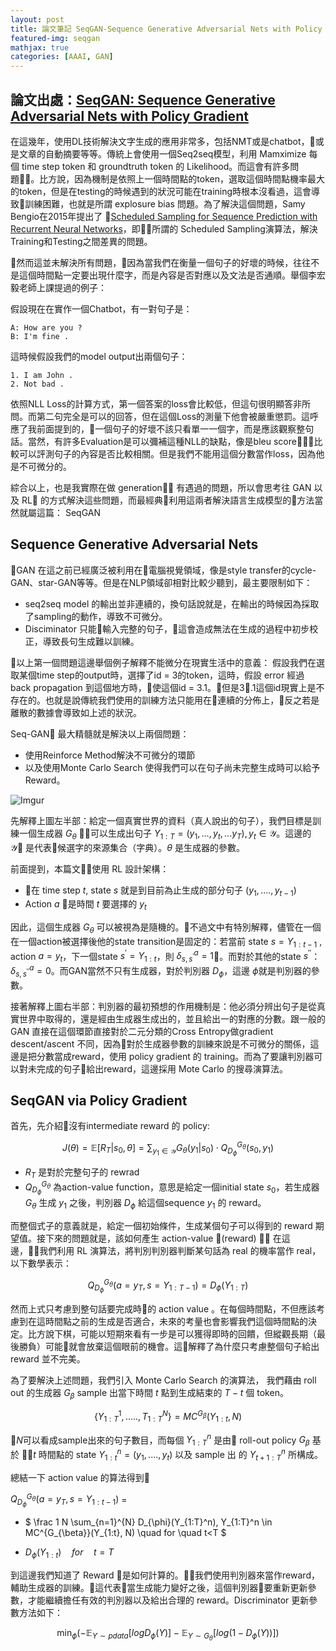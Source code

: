 ```yaml
---
layout: post
title: 論文筆記 SeqGAN-Sequence Generative Adversarial Nets with Policy Gradient
featured-img: seqgan
mathjax: true
categories: [AAAI, GAN]
---
```

## 論文出處：[SeqGAN: Sequence Generative Adversarial Nets with Policy Gradient](https://arxiv.org/abs/1609.05473)

在這幾年，使用DL技術解決文字生成的應用非常多，包括NMT或是chatbot，或是文章的自動摘要等等。傳統上會使用一個Seq2seq模型，利用 Mamximize 每個 time step  token 和 groundtruth token 的 Likelihood。而這會有許多問題。比方說，因為機制是依照上一個時間點的token，選取這個時間點機率最大的token，但是在testing的時候遇到的狀況可能在training時根本沒看過，這會導致訓練困難，也就是所謂 explosure bias 問題。為了解決這個問題，Samy Bengio在2015年提出了
[Scheduled Sampling for Sequence Prediction with Recurrent Neural Networks](https://arxiv.org/abs/1506.03099)，即所謂的 Scheduled Sampling演算法，解決Training和Testing之間差異的問題。

然而這並未解決所有問題，因為當我們在衡量一個句子的好壞的時候，往往不是這個時間點一定要出現什麼字，而是內容是否對應以及文法是否通順。舉個李宏毅老師上課提過的例子：

假設現在在實作一個Chatbot，有一對句子是：

    A: How are you ?
    B: I'm fine .

這時候假設我們的model output出兩個句子：

    1. I am John .
    2. Not bad .

依照NLL Loss的計算方式，第一個答案的loss會比較低，但這句很明顯答非所問。而第二句完全是可以的回答，但在這個Loss的測量下他會被嚴重懲罰。這呼應了我前面提到的，一個句子的好壞不該只看單一一個字，而是應該觀察整句話。當然，有許多Evaluation是可以彌補這種NLL的缺點，像是bleu score，比較可以評測句子的內容是否比較相關。但是我們不能用這個分數當作loss，因為他是不可微分的。

綜合以上，也是我實際在做 generation 有遇過的問題，所以會思考往 GAN 以及 RL 的方式解決這些問題，而最經典利用這兩者解決語言生成模型的方法當然就屬這篇：  SeqGAN

## Sequence Generative Adversarial Nets

GAN 在這之前已經廣泛被利用在電腦視覺領域，像是style transfer的cycle-GAN、star-GAN等等。但是在NLP領域卻相對比較少聽到，最主要限制如下：

*   seq2seq model 的輸出並非連續的，換句話說就是，在輸出的時候因為採取了sampling的動作，導致不可微分。
*   Disciminator 只能輸入完整的句子，這會造成無法在生成的過程中初步校正，導致長句生成難以訓練。

以上第一個問題這邊舉個例子解釋不能微分在現實生活中的意義：
假設我們在選取某個time step的output時，選擇了id = 3的token，這時，假設 error 經過 back propagation 到這個地方時，使這個id = 3.1。但是3.1這個id現實上是不存在的。也就是說傳統我們使用的訓練方法只能用在連續的分佈上，反之若是離散的數據會導致如上述的狀況。

Seq-GAN 最大精髓就是解決以上兩個問題：
*   使用Reinforce Method解決不可微分的環節
*   以及使用Monte Carlo Search 使得我們可以在句子尚未完整生成時可以給予 Reward。

![Imgur](https://i.imgur.com/1BwlIDP.png)

先解釋上圖左半部：給定一個真實世界的資料（真人說出的句子），我們目標是訓練一個生成器 $G_{\theta}$ 可以生成出句子 $Y_{1:T} = (y_1,...,y_t,...y_T), y_t \in \mathcal Y$。這邊的 $\mathcal Y$ 是代表候選字的來源集合（字典）。$\theta$ 是生成器的參數。

前面提到，本篇文使用 RL 設計架構：
*   在 time step $t$, state $s$ 就是到目前為止生成的部分句子 $(y_1,....,y_{t-1})$
*   Action $a$ 是時間 $t$ 要選擇的 $y_t$ 

因此，這個生成器 $G_\theta$ 可以被視為是隨機的。不過文中有特別解釋，儘管在一個在一個action被選擇後他的state transition是固定的：若當前 state $s = Y_{1:t-1}$ , action $a = y_t$，下一個state $s^{\prime } = Y_{1:t}$，則 $\delta_{s,s^{\prime}}^{a} = 1$。而對於其他的state $s^{\prime \prime}$：$\delta_{s,s^{\prime \prime}}^{a} = 0$。而GAN當然不只有生成器，對於判別器 $D_{\phi}$，這邊 $\phi$就是判別器的參數。

接著解釋上圖右半部：判別器的最初預想的作用機制是：他必須分辨出句子是從真實世界中取得的，還是經由生成器生成出的，並且給出一的對應的分數。跟一般的 GAN 直接在這個環節直接對於二元分類的Cross Entropy做gradient descent/ascent 不同，因為對於生成器參數的訓練來說是不可微分的關係，這邊是把分數當成reward，使用 policy gradient 的 training。而為了要讓判別器可以對未完成的句子給出reward，這邊採用 Mote Carlo 的搜尋演算法。

## SeqGAN via Policy Gradient

首先，先介紹沒有intermediate reward 的 policy:

$$J(\theta) = \mathbb E[R_T|s_0, \theta] = \sum_{y_1 \in \mathcal Y} G_{\theta}(y_1|s_0) \cdot Q_{D_{\phi}}^{G_{\theta}}(s_0, y_1)$$

*   $R_T$ 是對於完整句子的 rewrad
*   $Q_{D_{\phi}}^{G_{\theta}}$ 為action-value function，意思是給定一個initial state $s_0$，若生成器 $G_{\theta}$ 生成 $y_1$ 之後，判別器 $D_{\phi}$ 給這個sequence $y_1$ 的 reward。

而整個式子的意義就是，給定一個初始條件，生成某個句子可以得到的 reward 期望值。接下來的問題就是，該如何產生 action-value (reward) ？ 在這邊，我們利用 RL 演算法，將判別判別器判斷某句話為 real 的機率當作 real，以下數學表示：

$$Q_{D_{\phi}}^{G_{\theta}}(a = y_T, s = Y_{1:T-1}) = D_{\phi}(Y_{1:T})$$

然而上式只考慮到整句話要完成時的 action value 。在每個時間點，不但應該考慮到在這時間點之前的生成是否適合，未來的考量也會影響我們這個時間點的決定。比方說下棋，可能以短期來看有一步是可以獲得即時的回饋，但縱觀長期（最後勝負）可能就會放棄這個眼前的機會。這解釋了為什麼只考慮整個句子給出 reward 並不完美。

為了要解決上述問題，我們引入 Monte Carlo Search 的演算法，
我們藉由 roll out 的生成器 $G_{\beta }$ sample 出當下時間 $t$ 點到生成結束的 $T-t$ 個 token。

$$\bigg\{ Y_{1:T}^{1}, ....., T_{1:T}^{N}\bigg\} = MC^{G_{\beta}}(Y_{1:t}, N)$$

$N$可以看成sample出來的句子數目，而每個 $Y_{1:T}^{n}$ 是由 roll-out policy $G_{\beta}$  基於 $t$ 時間點的 state $Y_{1:t}^{n} = (y_1,....,y_t)$ 以及 sample 出 的 $Y_{t+1:T}^{n}$ 所構成。

總結一下 action value 的算法得到

$Q_{D_{\phi}}^{G_{\theta}}(a = y_T, s = Y_{1:t-1})$ = 


*   $ \frac 1 N \sum_{n=1}^{N} D_{\phi}(Y_{1:T}^n), Y_{1:T}^n \in MC^{G_{\beta}}(Y_{1:t}, N) \quad for \quad t<T $  

*   $D_{\phi}(Y_{1:t}) \quad for \quad t = T$

到這邊我們知道了 Reward 是如何計算的。我們使用判別器來當作reward，輔助生成器的訓練。這代表當生成能力變好之後，這個判別器要重新更新參數，才能繼續擔任有效的判別器以及給出合理的 reward。Discriminator 更新參數方法如下：

$$ \operatorname*{min}_{\phi}   (- \mathbb E_{Y \sim pdata}[logD_{\phi}(Y)] - \mathbb E_{Y \sim G_{\theta}}[log(1 - D_{\phi}(Y))]) $$




